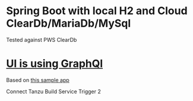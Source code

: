 # Spring Boot with local H2 and Cloud ClearDb/MariaDb/MySql

Tested against PWS ClearDb

# [UI is using GraphQl](http://localhost:8080/gui)

Based on [this sample app](https://github.com/leangen/graphql-spqr-samples)

Connect Tanzu Build Service Trigger 2
